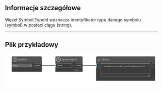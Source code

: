 ## Informacje szczegółowe
Węzeł Symbol.TypeId wyznacza identyfikator typu danego symbolu (symbol) w postaci ciągu (string).
___
## Plik przykładowy

![Symbol.TypeId](./DynamoUnits.Symbol.TypeId_img.png)
